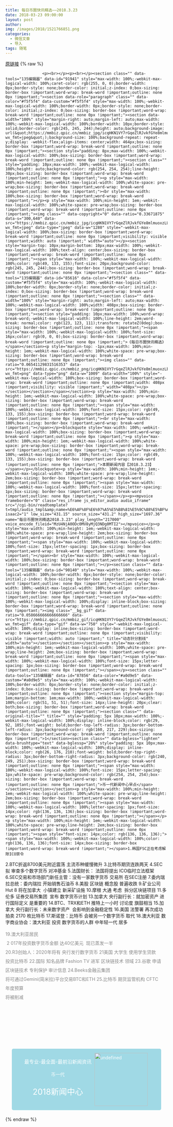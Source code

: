 ```yaml
---
title: 每日币圈快讯精选——2018.3.23
date: 2018-03-23 09:00:00
layout: post
author: 
img: /images/2018/1521766851.png
categories:
  - 微信文章
  - 导入
tags: 随笔
---
```


[原链接](http://mp.weixin.qq.com/s?__biz=MzU4NjA0ODc0MQ==&amp;mid=2247484127&amp;idx=1&amp;sn=ad2c5b9222d0460361c5dca7e1c21524&amp;chksm=fd807755caf7fe431c443cb52dd084d84d1d1d4023dc55e8ec1118aa66a49c92d11560fe2b4a&amp;scene=27#wechat_redirect)
{% raw %}

                    

                    
                    
                    
                    <p><br></p><p><br></p><section class="" data-tools="135编辑器" data-id="91941" style="max-width: 100%;-webkit-max-logical-width: 100%;caret-color: rgb(255, 0, 0);border-width: 0px;border-style: none;border-color: initial;z-index: 0;box-sizing: border-box !important;word-wrap: break-word !important;outline: none 0px !important;"><section data-role="paragraph" class="" data-color="#f5f5f4" data-custom="#f5f5f4" style="max-width: 100%;-webkit-max-logical-width: 100%;border-width: 0px;border-style: none;border-color: initial;z-index: 0;box-sizing: border-box !important;word-wrap: break-word !important;outline: none 0px !important;"><section data-width="100%" style="margin-right: auto;margin-left: auto;max-width: 100%;-webkit-max-logical-width: 100%;border-width: 10px;border-style: solid;border-color: rgb(245, 245, 244);height: auto;background-image: url(&quot;https://mmbiz.qpic.cn/mmbiz_jpg/icqHKN1VY7rGqeZlRJvkfGYe8mlmuoxzLYNLz6pn6Dtq7UNJlj3sqWUpSZmKq3a1ZRvGVDUngDQawjo7cFQ5clg/640?wx_fmt=jpeg&quot;);background-size: 100%;background-repeat: repeat-y;display: -webkit-flex;align-items: center;width: 464px;box-sizing: border-box !important;word-wrap: break-word !important;outline: none 0px !important;"><section style="padding: 8px;max-width: 100%;-webkit-max-logical-width: 100%;box-sizing: border-box !important;word-wrap: break-word !important;outline: none 0px !important;"><section class="" style="padding: 10px;max-width: 100%;-webkit-max-logical-width: 100%;height: auto;background-color: rgb(254, 254, 254);line-height: 30px;box-sizing: border-box !important;word-wrap: break-word !important;outline: none 0px !important;"><p style="max-width: 100%;min-height: 1em;-webkit-max-logical-width: 100%;white-space: pre-wrap;box-sizing: border-box !important;word-wrap: break-word !important;outline: none 0px !important;"><br style="max-width: 100%;box-sizing: border-box !important;word-wrap: break-word !important;"></p><p style="max-width: 100%;min-height: 1em;-webkit-max-logical-width: 100%;white-space: pre-wrap;box-sizing: border-box !important;word-wrap: break-word !important;outline: none 0px !important;"><img class="" data-copyright="0" data-ratio="0.33671875" data-s="300,640" data-src="https://mmbiz.qpic.cn/mmbiz_jpg/icqHKN1VY7rGqeZlRJvkfGYe8mlmuoxzLUiaz9MQ67iaCxKUicsGCnibwWXu3DPJ40dIrSnTs3hC6hlhbs3sAbUZyIA/640?wx_fmt=jpeg" data-type="jpeg" data-w="1280" style="-webkit-max-logical-width: 100%;box-sizing: border-box !important;word-wrap: break-word !important;outline: none 0px !important;visibility: visible !important;width: auto !important;" width="auto"></p><section style="margin-top: 10px;margin-bottom: 10px;max-width: 100%;-webkit-max-logical-width: 100%;text-align: center;box-sizing: border-box !important;word-wrap: break-word !important;outline: none 0px !important;"><span style="max-width: 100%;-webkit-max-logical-width: 100%;color: rgb(49, 133, 155);font-size: 20px;background-color: rgb(245, 245, 244);box-sizing: border-box !important;word-wrap: break-word !important;outline: none 0px !important;"><section class="" data-tools="135编辑器" data-id="85616" data-color="#f5f5f4" data-custom="#f5f5f4" style="max-width: 100%;-webkit-max-logical-width: 100%;border-width: 0px;border-style: none;border-color: initial;z-index: 0;box-sizing: border-box !important;word-wrap: break-word !important;outline: none 0px !important;"><section class="" data-width="100%" style="margin-right: auto;margin-left: auto;max-width: 100%;-webkit-max-logical-width: 100%;width: 408px;box-sizing: border-box !important;word-wrap: break-word !important;outline: none 0px !important;"><section style="padding: 10px;max-width: 100%;word-wrap: break-word;-webkit-max-logical-width: 100%;line-height: 2em;word-break: normal;color: rgb(123, 123, 111);transform: rotateZ(0deg);box-sizing: border-box !important;outline: none 0px !important;"><span style="max-width: 100%;-webkit-max-logical-width: 100%;font-size: 16px;color: rgb(0, 0, 0);box-sizing: border-box !important;word-wrap: break-word !important;outline: none 0px !important;">《每日币圈快讯精选》</span></section><p style="margin-top: -1px;max-width: 100%;min-height: 1em;-webkit-max-logical-width: 100%;white-space: pre-wrap;box-sizing: border-box !important;word-wrap: break-word !important;outline: none 0px !important;"><img class="" data-ratio="0.06541129831516353" data-src="https://mmbiz.qpic.cn/mmbiz_png/icqHKN1VY7rGqeZlRJvkfGYe8mlmuoxzLbzEap5JFvsYgbgibTB8vWyDNlPdvibgxlmkBnPqYib5Ik9dA5FdQFtiavg/640?wx_fmt=png" data-type="png" data-w="1009" data-width="100%" style="-webkit-max-logical-width: 100%;box-sizing: border-box !important;word-wrap: break-word !important;outline: none 0px !important;width: 408px !important;visibility: visible !important;" width="408px"></p></section></section></span></section><p style="max-width: 100%;min-height: 1em;-webkit-max-logical-width: 100%;white-space: pre-wrap;box-sizing: border-box !important;word-wrap: break-word !important;outline: none 0px !important;"><span style="max-width: 100%;-webkit-max-logical-width: 100%;font-size: 15px;color: rgb(49, 133, 155);box-sizing: border-box !important;word-wrap: break-word !important;outline: none 0px !important;"><br style="max-width: 100%;box-sizing: border-box !important;word-wrap: break-word !important;"></span></p><blockquote style="max-width: 100%;-webkit-max-logical-width: 100%;box-sizing: border-box !important;word-wrap: break-word !important;outline: none 0px !important;"><p style="max-width: 100%;min-height: 1em;-webkit-max-logical-width: 100%;white-space: pre-wrap;box-sizing: border-box !important;word-wrap: break-word !important;outline: none 0px !important;"><span style="max-width: 100%;-webkit-max-logical-width: 100%;font-size: 15px;color: rgb(49, 133, 155);box-sizing: border-box !important;word-wrap: break-word !important;outline: none 0px !important;">本期新闻内容【2018.3.23】</span></p></blockquote><p style="max-width: 100%;min-height: 1em;-webkit-max-logical-width: 100%;white-space: pre-wrap;line-height: 2em;box-sizing: border-box !important;word-wrap: break-word !important;outline: none 0px !important;"><span style="max-width: 100%;-webkit-max-logical-width: 100%;font-size: 15px;letter-spacing: 1px;box-sizing: border-box !important;word-wrap: break-word !important;outline: none 0px !important;"></span></p><p><mpvoice frameborder="0" class="res_iframe js_editor_audio audio_iframe" src="/cgi-bin/readtemplate?t=tmpl/audio_tmpl&amp;name=%E6%AF%8F%E6%97%A5%E5%B8%81%E5%9C%88%E5%BF%AB%E8%AE%AF%E7%B2%BE%E9%80%892018.3.23&amp;play_length=03:37" isaac2="1" low_size="431.15" source_size="431.2" high_size="1697.36" name="每日币圈快讯精选2018.3.23" play_length="217000" voice_encode_fileid="MzU4NjA0ODc0MV8yMjQ3NDg0MTI2"></mpvoice></p><p style="max-width: 100%;min-height: 1em;-webkit-max-logical-width: 100%;white-space: pre-wrap;line-height: 2em;box-sizing: border-box !important;word-wrap: break-word !important;outline: none 0px !important;"><span style="max-width: 100%;-webkit-max-logical-width: 100%;font-size: 15px;letter-spacing: 1px;box-sizing: border-box !important;word-wrap: break-word !important;outline: none 0px !important;"></span><br style="max-width: 100%;-webkit-max-logical-width: 100%;box-sizing: border-box !important;word-wrap: break-word !important;outline: none 0px !important;"></p><section class="" data-tools="135编辑器" data-id="90140" style="max-width: 100%;-webkit-max-logical-width: 100%;border-width: 0px;border-style: none;border-color: initial;z-index: 0;box-sizing: border-box !important;word-wrap: break-word !important;outline: none 0px !important;"><section style="max-width: 100%;-webkit-max-logical-width: 100%;text-align: center;box-sizing: border-box !important;word-wrap: break-word !important;outline: none 0px !important;"><section style="max-width: 100%;-webkit-max-logical-width: 100%;display: inline-block;box-sizing: border-box !important;word-wrap: break-word !important;outline: none 0px !important;"><img class="__bg_gif" data-ratio="0.058666666666666666" data-src="https://mmbiz.qpic.cn/mmbiz_gif/icqHKN1VY7rGqeZlRJvkfGYe8mlmuoxzL1SGCd2tzgGibNib84HSZhtVynsic6QST8KS2SlNyPlmkibfYpIBPeic7h4g/640?wx_fmt=gif" data-type="gif" data-w="750" style="-webkit-max-logical-width: 100%;display: inline;box-sizing: border-box !important;word-wrap: break-word !important;outline: none 0px !important;visibility: visible !important;width: auto !important;" title="动态针分割线" width="auto"></section></section></section><p style="max-width: 100%;min-height: 1em;-webkit-max-logical-width: 100%;white-space: pre-wrap;line-height: 2em;box-sizing: border-box !important;word-wrap: break-word !important;outline: none 0px !important;"><span style="max-width: 100%;-webkit-max-logical-width: 100%;font-size: 15px;letter-spacing: 1px;box-sizing: border-box !important;word-wrap: break-word !important;outline: none 0px !important;"></span></p><section class="" data-tools="135编辑器" data-id="87856" data-color="#a0d9e5" data-custom="#a0d9e5" style="max-width: 100%;-webkit-max-logical-width: 100%;border-width: 0px;border-style: none;border-color: initial;z-index: 0;box-sizing: border-box !important;word-wrap: break-word !important;outline: none 0px !important;"><section style="margin-top: 1em;margin-bottom: 1em;max-width: 100%;-webkit-max-logical-width: 100%;color: rgb(51, 51, 51);font-size: 14px;line-height: 20px;clear: both;box-sizing: border-box !important;word-wrap: break-word !important;outline: none 0px !important;"><section class="" data-original-title="" title="" style="padding: 5px 10px;max-width: 100%;-webkit-max-logical-width: 100%;display: inline-block;color: rgb(29, 92, 105);font-weight: bold;border-top-left-radius: 3px;border-bottom-left-radius: 3px;background-color: rgb(160, 217, 229);box-sizing: border-box !important;word-wrap: break-word !important;outline: none 0px !important;">1</section><section class="" data-bgless="lighten" data-brushtype="text" data-bglessp="20%" style="padding: 5px 10px;max-width: 100%;-webkit-max-logical-width: 100%;display: inline-block;color: rgb(26, 176, 210);font-weight: bold;border-top-right-radius: 3px;border-bottom-right-radius: 3px;background-color: rgb(240, 249, 251);box-sizing: border-box !important;word-wrap: break-word !important;outline: none 0px !important;"><span style="max-width: 100%;-webkit-max-logical-width: 100%;font-size: 15px;letter-spacing: 1px;white-space: pre-wrap;background-color: rgb(254, 254, 254);box-sizing: border-box !important;word-wrap: break-word !important;outline: none 0px !important;">币一代新闻中心早点</span></section></section></section><p style="max-width: 100%;min-height: 1em;-webkit-max-logical-width: 100%;white-space: pre-wrap;line-height: 2em;box-sizing: border-box !important;word-wrap: break-word !important;outline: none 0px !important;"><span style="max-width: 100%;-webkit-max-logical-width: 100%;letter-spacing: 1px;font-size: 14px;color: rgb(136, 136, 136);box-sizing: border-box !important;word-wrap: break-word !important;outline: none 0px !important;"></span></p><p style="max-width: 100%;min-height: 1em;-webkit-max-logical-width: 100%;white-space: pre-wrap;line-height: 2em;box-sizing: border-box !important;word-wrap: break-word !important;outline: none 0px !important;"><span style="font-size: 14px;color: rgb(136, 136, 136);"><span style="max-width: 100%;-webkit-max-logical-width: 100%;color: rgb(136, 136, 136);font-size: 14px;box-sizing: border-box !important;word-wrap: break-word !important;"></span>1.韩国FSC正在考虑解除ICO禁令
2.BTC折返8700美元附近震荡 主流币种缓慢微升
3.比特币期货连跌两天
4.SEC 拟 审查多个数字货币 对冲基金
5.法国财长： 法国将提出 ICO临时立法框架
6.SEC交易和市场部门新任主管：没有一家数字货币 交易所 在SEC注册
7.委内瑞拉总统：委内瑞拉 开始销售石油币
8.美股 区块链 概念股 普遍收跌
9.矿业公司Hut 8 将在加拿大 &nbsp;小镇建立 新采矿设施
10.摩根 大通 考虑 &nbsp;拆分区块链项目
11.多伦多 证券交易所集团 &nbsp;宣布 数字货币计划
13.加拿大 央行副行长：就加密资产 进行国际定义 是重要的
14.BTC、TRX和ETH 推特上一小时 讨论度 旗鼓相当
15.加拿大 央行副行长：未来数字资产 &nbsp;会影响到金融稳定性
16.美国 法警署 再次成功 拍卖 2170 枚比特币
17.斯诺登：比特币 会被另一个数字货币 取代
18.澳大利亚 数字商业协会：澳大利亚 投资 数字货币的人群 中年轻一代 居多</span></p><p style="max-width: 100%;min-height: 1em;-webkit-max-logical-width: 100%;white-space: pre-wrap;line-height: 2em;box-sizing: border-box !important;word-wrap: break-word !important;outline: none 0px !important;"><span style="font-size: 14px;color: rgb(136, 136, 136);">19.澳大利亚居民 &nbsp;2 017年投资数字货币金额 达40亿美元 &nbsp;现已蒸发一半
20.R3创始人：2020年将有 央行发行数字货币
21美国 大学生 使用学生贷款 投资比特币
22.国际 知名品牌 Fashion TV 进军 区块链技术 领域
23.谷歌 申请 区块链技术 专利保护 审计信息
24.Beeks金融云集团 将可通过Gemini(简米拉)平台交易BTC和ETH
25.比特币 期货监管机构 CFTC 年度预算 将被削减</span></p><p style="max-width: 100%;min-height: 1em;-webkit-max-logical-width: 100%;white-space: pre-wrap;line-height: 2em;box-sizing: border-box !important;word-wrap: break-word !important;outline: none 0px !important;"><br style="max-width: 100%;-webkit-max-logical-width: 100%;box-sizing: border-box !important;word-wrap: break-word !important;outline: none 0px !important;"></p><p style="max-width: 100%;min-height: 1em;-webkit-max-logical-width: 100%;white-space: pre-wrap;line-height: 2em;box-sizing: border-box !important;word-wrap: break-word !important;outline: none 0px !important;"><img class="" data-ratio="0.1778115501519757" data-src="https://mmbiz.qpic.cn/mmbiz_jpg/icqHKN1VY7rGqeZlRJvkfGYe8mlmuoxzLWHtd7LHaYZ4KfxFmTlQERHXOxLXYsK57kTo1qPL1sCo8iaKkO2pTpFw/640?wx_fmt=jpeg" data-type="jpeg" data-w="658" style="-webkit-max-logical-width: 100%;color: rgb(127, 127, 127);text-align: center;box-sizing: border-box !important;word-wrap: break-word !important;outline: none 0px !important;visibility: visible !important;width: auto !important;" width="auto"></p><p style="max-width: 100%;min-height: 1em;-webkit-max-logical-width: 100%;white-space: pre-wrap;box-sizing: border-box !important;word-wrap: break-word !important;outline: none 0px !important;"><span style="max-width: 100%;-webkit-max-logical-width: 100%;font-size: 15px;color: rgb(127, 127, 127);box-sizing: border-box !important;word-wrap: break-word !important;outline: none 0px !important;"></span></p><section class="" data-tools="135编辑器" data-id="91902" style="max-width: 100%;-webkit-max-logical-width: 100%;border-width: 0px;border-style: none;border-color: initial;z-index: 0;box-sizing: border-box !important;word-wrap: break-word !important;outline: none 0px !important;"></section><p style="max-width: 100%;min-height: 1em;-webkit-max-logical-width: 100%;white-space: pre-wrap;box-sizing: border-box !important;word-wrap: break-word !important;outline: none 0px !important;"><span style="max-width: 100%;-webkit-max-logical-width: 100%;font-size: 15px;color: rgb(127, 127, 127);box-sizing: border-box !important;word-wrap: break-word !important;outline: none 0px !important;"></span></p></section></section></section></section></section><section data-role="paragraph" class="" data-color="#a0d9e5" data-custom="#a0d9e5" style="max-width: 100%;-webkit-max-logical-width: 100%;caret-color: rgb(255, 0, 0);border-width: 0px;border-style: none;border-color: initial;z-index: 0;box-sizing: border-box !important;word-wrap: break-word !important;outline: none 0px !important;"><section data-width="100%" style="margin: 20px auto;max-width: 100%;-webkit-max-logical-width: 100%;width: 464px;background-color: rgb(160, 217, 229);border-radius: 5px;color: rgb(29, 92, 105);box-sizing: border-box !important;word-wrap: break-word !important;outline: none 0px !important;"><section style="padding: 8px;max-width: 100%;-webkit-max-logical-width: 100%;box-sizing: border-box !important;word-wrap: break-word !important;outline: none 0px !important;"><section data-width="100%" style="max-width: 100%;-webkit-max-logical-width: 100%;width: 448px;box-sizing: border-box !important;word-wrap: break-word !important;outline: none 0px !important;"><section data-width="100%" style="max-width: 100%;-webkit-max-logical-width: 100%;width: 448px;height: 40px;overflow: hidden;box-sizing: border-box !important;word-wrap: break-word !important;outline: none 0px !important;"><section style="max-width: 100%;-webkit-max-logical-width: 100%;width: 40px;box-sizing: border-box !important;word-wrap: break-word !important;outline: none 0px !important;"><section style="max-width: 100%;-webkit-max-logical-width: 100%;width: 40px;box-sizing: border-box !important;word-wrap: break-word !important;outline: none 0px !important;"><img class="" data-ratio="1" data-src="https://mmbiz.qpic.cn/mmbiz_png/icqHKN1VY7rGqeZlRJvkfGYe8mlmuoxzLn4R6BhcHcibaqzuwZCyEG8E1jsP8Rj4HR7pP0NzM9o34abcS7hxufmQ/640?wx_fmt=png" data-type="png" data-w="40" data-width="100%" style="-webkit-max-logical-width: 100%;display: block;box-sizing: border-box !important;word-wrap: break-word !important;outline: none 0px !important;visibility: visible !important;width: 40px !important;" width="40px"></section></section><section style="margin-top: -40px;max-width: 100%;-webkit-max-logical-width: 100%;width: 40px;float: right;transform: rotate(90deg);box-sizing: border-box !important;word-wrap: break-word !important;outline: none 0px !important;"><section style="max-width: 100%;-webkit-max-logical-width: 100%;width: 40px;box-sizing: border-box !important;word-wrap: break-word !important;outline: none 0px !important;"><img class="" data-ratio="1" data-src="https://mmbiz.qpic.cn/mmbiz_png/icqHKN1VY7rGqeZlRJvkfGYe8mlmuoxzLn4R6BhcHcibaqzuwZCyEG8E1jsP8Rj4HR7pP0NzM9o34abcS7hxufmQ/640?wx_fmt=png" data-type="png" data-w="40" data-width="100%" style="-webkit-max-logical-width: 100%;display: block;box-sizing: border-box !important;word-wrap: break-word !important;outline: none 0px !important;visibility: visible !important;width: 40px !important;" width="40px"></section></section></section><section data-width="95%" style="margin-right: auto;margin-left: auto;max-width: 100%;-webkit-max-logical-width: 100%;width: 425.594px;color: rgb(254, 254, 254);line-height: 25px;transform: translateY(-35px);box-sizing: border-box !important;word-wrap: break-word !important;outline: none 0px !important;"><section data-width="97%" style="max-width: 100%;-webkit-max-logical-width: 100%;width: 412.813px;display: -webkit-flex;align-items: center;justify-content: center;box-sizing: border-box !important;word-wrap: break-word !important;outline: none 0px !important;"><section data-width="55%" style="padding-right: 8px;padding-left: 8px;max-width: 100%;-webkit-max-logical-width: 100%;text-align: center;width: 227.047px;box-sizing: border-box !important;word-wrap: break-word !important;outline: none 0px !important;"><p class="" data-brushtype="text" style="max-width: 100%;min-height: 1em;-webkit-max-logical-width: 100%;white-space: pre-wrap;box-sizing: border-box !important;word-wrap: break-word !important;outline: none 0px !important;"><span style="max-width: 100%;-webkit-max-logical-width: 100%;color: rgb(255, 255, 255);font-size: 15px;box-sizing: border-box !important;word-wrap: break-word !important;outline: none 0px !important;">最专业-最全面-最前沿新闻资讯</span></p>币一代<br style="max-width: 100%;-webkit-max-logical-width: 100%;box-sizing: border-box !important;word-wrap: break-word !important;outline: none 0px !important;"><p class="" data-brushtype="text" style="max-width: 100%;min-height: 1em;-webkit-max-logical-width: 100%;white-space: pre-wrap;font-size: 25px;line-height: 35px;box-sizing: border-box !important;word-wrap: break-word !important;outline: none 0px !important;"><span style="max-width: 100%;-webkit-max-logical-width: 100%;color: rgb(255, 255, 255);box-sizing: border-box !important;word-wrap: break-word !important;outline: none 0px !important;">2018新闻中心</span></p></section><section data-width="40%" style="max-width: 100%;-webkit-max-logical-width: 100%;width: 165.125px;box-sizing: border-box !important;word-wrap: break-word !important;outline: none 0px !important;"><section data-width="100%" style="max-width: 100%;-webkit-max-logical-width: 100%;width: 165.125px;box-sizing: border-box !important;word-wrap: break-word !important;outline: none 0px !important;"><img class="" data-ratio="1" data-src="https://mmbiz.qpic.cn/mmbiz_jpg/icqHKN1VY7rGqeZlRJvkfGYe8mlmuoxzLQcmUF3SJwP1oic2XGEG5wVQY3icqgONq8Ciap7rj1HDhHJIQCofgTjibJQ/640?wx_fmt=jpeg" data-type="jpeg" data-w="258" data-width="100%" style="-webkit-max-logical-width: 100%;display: block;box-sizing: border-box !important;word-wrap: break-word !important;outline: none 0px !important;visibility: visible !important;width: 165.125px !important;" title="undefined" width="165.125px"></section></section></section></section><section data-width="100%" style="margin-top: -70px;max-width: 100%;-webkit-max-logical-width: 100%;width: 448px;height: 40px;box-sizing: border-box !important;word-wrap: break-word !important;outline: none 0px !important;"><section style="max-width: 100%;-webkit-max-logical-width: 100%;width: 40px;transform: rotate(-90deg);box-sizing: border-box !important;word-wrap: break-word !important;outline: none 0px !important;"><section style="max-width: 100%;-webkit-max-logical-width: 100%;width: 40px;box-sizing: border-box !important;word-wrap: break-word !important;outline: none 0px !important;"><img class="" data-ratio="1" data-src="https://mmbiz.qpic.cn/mmbiz_png/icqHKN1VY7rGqeZlRJvkfGYe8mlmuoxzLn4R6BhcHcibaqzuwZCyEG8E1jsP8Rj4HR7pP0NzM9o34abcS7hxufmQ/640?wx_fmt=png" data-type="png" data-w="40" data-width="100%" style="-webkit-max-logical-width: 100%;display: block;box-sizing: border-box !important;word-wrap: break-word !important;outline: none 0px !important;visibility: visible !important;width: 40px !important;" width="40px"></section></section><section style="margin-top: -40px;max-width: 100%;-webkit-max-logical-width: 100%;width: 40px;float: right;transform: rotate(-180deg);box-sizing: border-box !important;word-wrap: break-word !important;outline: none 0px !important;"><section style="max-width: 100%;-webkit-max-logical-width: 100%;width: 40px;box-sizing: border-box !important;word-wrap: break-word !important;outline: none 0px !important;"><img class="" data-ratio="1" data-src="https://mmbiz.qpic.cn/mmbiz_png/icqHKN1VY7rGqeZlRJvkfGYe8mlmuoxzLn4R6BhcHcibaqzuwZCyEG8E1jsP8Rj4HR7pP0NzM9o34abcS7hxufmQ/640?wx_fmt=png" data-type="png" data-w="40" data-width="100%" style="-webkit-max-logical-width: 100%;display: block;box-sizing: border-box !important;word-wrap: break-word !important;outline: none 0px !important;visibility: visible !important;width: 40px !important;" width="40px"></section></section></section></section></section></section></section>
                
{% endraw %}
